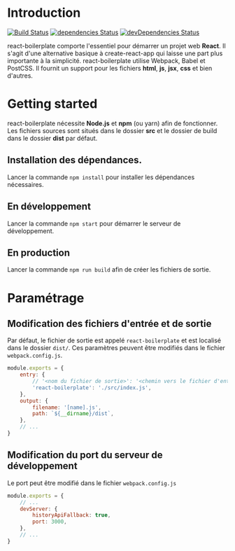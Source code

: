 # Introduction

[![Build Status](https://travis-ci.org/vcarrara/react-boilerplate.svg?branch=master)](https://travis-ci.org/vcarrara/react-boilerplate)
[![dependencies Status](https://david-dm.org/vcarrara/react-boilerplate/status.svg)](https://david-dm.org/vcarrara/react-boilerplate)
[![devDependencies Status](https://david-dm.org/vcarrara/react-boilerplate/dev-status.svg)](https://david-dm.org/vcarrara/react-boilerplate?type=dev)

react-boilerplate comporte l'essentiel pour démarrer un projet web **React**. Il s'agit d'une alternative basique à create-react-app qui laisse une part plus importante à la simplicité.
react-boilerplate utilise Webpack, Babel et PostCSS. Il fournit un support pour les fichiers **html**, **js**, **jsx**, **css** et bien d'autres.

# Getting started

react-boilerplate nécessite **Node.js** et **npm** (ou yarn) afin de fonctionner. Les fichiers sources sont situés dans le dossier **src** et le dossier de build dans le dossier **dist** par défaut.

## Installation des dépendances.

Lancer la commande `npm install` pour installer les dépendances nécessaires.

## En développement

Lancer la commande `npm start` pour démarrer le serveur de développement.

## En production

Lancer la commande `npm run build` afin de créer les fichiers de sortie.

# Paramétrage

## Modification des fichiers d'entrée et de sortie

Par défaut, le fichier de sortie est appelé `react-boilerplate` et est localisé dans le dossier `dist/`. Ces paramètres peuvent être modifiés dans le fichier `webpack.config.js`.

```javascript
module.exports = {
    entry: {
        // '<nom du fichier de sortie>': '<chemin vers le fichier d'entrée>'
        'react-boilerplate': './src/index.js',
    },
    output: {
        filename: '[name].js',
        path: `${__dirname}/dist`,
    },
    // ...
}
```

## Modification du port du serveur de développement

Le port peut être modifié dans le fichier `webpack.config.js`

```javascript
module.exports = {
    // ...
    devServer: {
        historyApiFallback: true,
        port: 3000,
    },
    // ...
}
```
